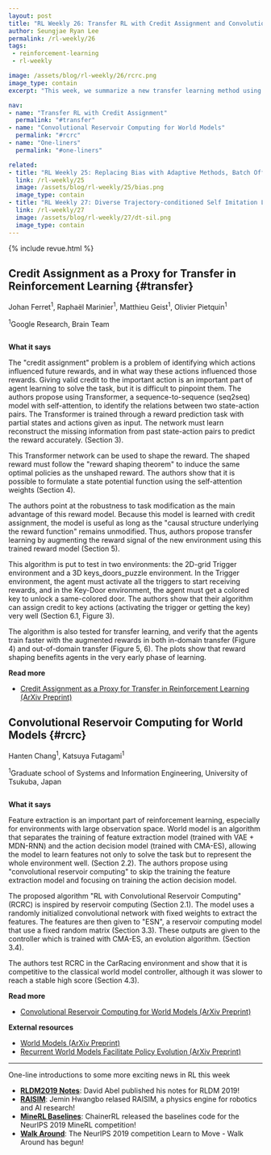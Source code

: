 ```yaml
---
layout: post
title: "RL Weekly 26: Transfer RL with Credit Assignment and Convolutional Reservoir Computing for World Models"
author: Seungjae Ryan Lee
permalink: /rl-weekly/26
tags:
 - reinforcement-learning
 - rl-weekly

image: /assets/blog/rl-weekly/26/rcrc.png
image_type: contain
excerpt: "This week, we summarize a new transfer learning method using the Transformer reward model, and a world model controller that does not require training the feature extraction."

nav:
- name: "Transfer RL with Credit Assignment"
  permalink: "#transfer"
- name: "Convolutional Reservoir Computing for World Models"
  permalink: "#rcrc"
- name: "One-liners"
  permalink: "#one-liners"

related:
- title: "RL Weekly 25: Replacing Bias with Adaptive Methods, Batch Off-policy Learning, and Learning Shared Model for Multi-task RL"
  link: /rl-weekly/25
  image: /assets/blog/rl-weekly/25/bias.png
  image_type: contain
- title: "RL Weekly 27: Diverse Trajectory-conditioned Self Imitation Learning and Environment Probing Interaction Policies"
  link: /rl-weekly/27
  image: /assets/blog/rl-weekly/27/dt-sil.png
  image_type: contain
---
```



{% include revue.html %}


## Credit Assignment as a Proxy for Transfer in Reinforcement Learning {#transfer}

<p class="authors" style="font-size: 1em">
Johan Ferret<sup>1</sup>,
Raphaël Marinier<sup>1</sup>,
Matthieu Geist<sup>1</sup>,
Olivier Pietquin<sup>1</sup>
</p>
<p class="authors__institutions" style="font-size: 1em">
    <sup>1</sup>Google Research, Brain Team
</p>

<div class="w80" style="margin: 10px auto;">
  <img src="{{ absolute_url }}/assets/blog/rl-weekly/26/credit_and_transfer.png" alt="">
</div>

**What it says**

The "credit assignment" problem is a problem of identifying which actions influenced future rewards, and in what way these actions influenced those rewards. Giving valid credit to the important action is an important part of agent learning to solve the task, but it is difficult to pinpoint them. The authors propose using Transformer, a sequence-to-sequence (seq2seq) model with self-attention, to identify the relations between two state-action pairs. The Transformer is trained through a reward prediction task with partial states and actions given as input. The network must learn reconstruct the missing information from past state-action pairs to predict the reward accurately. (Section 3).

This Transformer network can be used to shape the reward. The shaped reward must follow the "reward shaping theorem" to induce the same optimal policies as the unshaped reward. The authors show that it is possible to formulate a state potential function using the self-attention weights (Section 4).

The authors point at the robustness to task modification as the main advantage of this reward model. Because this model is learned with credit assignment, the model is useful as long as the "causal structure underlying the reward function" remains unmodified. Thus, authors propose transfer learning by augmenting the reward signal of the new environment using this trained reward model (Section 5).

This algorithm is put to test in two environments: the 2D-grid Trigger environment and a 3D keys_doors_puzzle environment. In the Trigger environment, the agent must activate all the triggers to start receiving rewards, and in the Key-Door environment, the agent must get a colored key to unlock a same-colored door. The authors show that their algorithm can assign credit to key actions (activating the trigger or getting the key) very well (Section 6.1, Figure 3).

The algorithm is also tested for transfer learning, and verify that the agents train faster with the augmented rewards in both in-domain transfer (Figure 4) and out-of-domain transfer (Figure 5, 6). The plots show that reward shaping benefits agents in the very early phase of learning.

**Read more**

- [Credit Assignment as a Proxy for Transfer in Reinforcement Learning (ArXiv Preprint)](https://arxiv.org/abs/1907.08027)





## Convolutional Reservoir Computing for World Models {#rcrc}

<p class="authors" style="font-size: 1em">
Hanten Chang<sup>1</sup>,
Katsuya Futagami<sup>1</sup>
</p>
<p class="authors__institutions" style="font-size: 1em">
    <sup>1</sup>Graduate school of Systems and Information Engineering, University of Tsukuba, Japan
</p>

<div class="w80" style="margin: 10px auto;">
  <img src="{{ absolute_url }}/assets/blog/rl-weekly/26/rcrc.png" alt="">
</div>

**What it says**

Feature extraction is an important part of reinforcement learning, especially for environments with large observation space. World model is an algorithm that separates the training of feature extraction model (trained with VAE + MDN-RNN) and the action decision model (trained with CMA-ES), allowing the model to learn features not only to solve the task but to represent the whole environment well. (Section 2.2). The authors propose using "convolutional reservoir computing" to skip the training the feature extraction model and focusing on training the action decision model.

The proposed algorithm "RL with Convolutional Reservoir Computing" (RCRC) is inspired by reservoir computing (Section 2.1). The model uses a randomly initialized convolutional network with fixed weights to extract the features. The features are then given to "ESN", a reservoir computing model that use a fixed random matrix (Section 3.3). These outputs are given to the controller which is trained with CMA-ES, an evolution algorithm. (Section 3.4).

The authors test RCRC in the CarRacing environment and show that it is competitive to the classical world model controller, although it was slower to reach a stable high score (Section 4.3).


**Read more**

- [Convolutional Reservoir Computing for World Models (ArXiv Preprint)](https://arxiv.org/abs/1907.08040)

**External resources**

- [World Models (ArXiv Preprint)](https://arxiv.org/abs/1803.10122)
- [Recurrent World Models Facilitate Policy Evolution (ArXiv Preprint)](https://arxiv.org/abs/1809.01999)


------

<div id="one-liners"></div>

One-line introductions to some more exciting news in RL this week

- [**RLDM2019 Notes**](https://david-abel.github.io/notes/rldm_2019.pdf): David Abel published his notes for RLDM 2019!
- [**RAISIM**](https://www.reddit.com/r/reinforcementlearning/comments/ceubvl/raisim_physics_engine_for_robotics_and_ai_research/): Jemin Hwangbo relased RAISIM, a physics engine for robotics and AI research!
- [**MineRL Baselines**](https://github.com/minerllabs/quick_start/tree/master/chainerrl_baselines): ChainerRL released the baselines code for the NeurIPS 2019 MineRL competition!
- [**Walk Around**](https://www.aicrowd.com/challenges/neurips-2019-learn-to-move-walk-around): The NeurIPS 2019 competition Learn to Move - Walk Around has begun!
